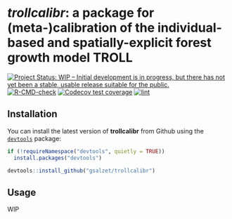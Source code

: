 # *trollcalibr*: a package for (meta-)calibration of the individual-based and spatially-explicit forest growth model TROLL

[![Project Status: WIP – Initial development is in progress, but there has not yet been a stable, usable release suitable for the public.](https://www.repostatus.org/badges/latest/wip.svg)](https://www.repostatus.org/#wip)
[![R-CMD-check](https://github.com/gsalzet/trollcalibr/actions/workflows/check-standard.yaml/badge.svg)](https://github.com/gsalzet/trollcalibr/actions/workflows/check-standard.yaml)
[![Codecov test coverage](https://codecov.io/gh/gsalzet/trollcalibr/branch/main/graph/badge.svg)](https://app.codecov.io/gh/gsalzet/trollcalibr?branch=main)
[![lint](https://github.com/gsalzet/trollcalibr/workflows/lint/badge.svg)](https://github.com/gsalzet/trollcalibr/actions?query=workflow%3Alint)

## Installation

You can install the latest version of **trollcalibr** from Github using the [`devtools`](https://github.com/r-lib/devtools) package:

``` r
if (!requireNamespace("devtools", quietly = TRUE))
  install.packages("devtools")

devtools::install_github("gsalzet/trollcalibr")
```

## Usage

WIP